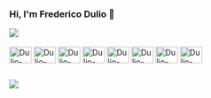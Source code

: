 ### Hi, I'm Frederico Dulio 👋

<div>
<a href="https://github.com/Frederico-Dulio">
    <picture>
    <source
        srcset="https://github-readme-stats.vercel.app/api?username=Frederico-Dulio&show_icons=true&theme=radical"
        media="(prefers-color-scheme: dark)"
    />
    <source
        srcset="https://github-readme-stats.vercel.app/api?username=Frederico-Dulio&show_icons=true"
        media="(prefers-color-scheme: light), (prefers-color-scheme: jolly)"
    />
    <img src="https://github-readme-stats.vercel.app/api?username=Frederico-Dulio&show_icons=true" />
    </picture>
</a>
</div>


<div style="display: inline_block"><br>

<img align="center" alt="Dulio-HTML" height="30" width="40" src="https://cdn.jsdelivr.net/gh/devicons/devicon/icons/html5/html5-original.svg" />
<img align="center" alt="Dulio-CSS3" height="30" width="40" src="https://cdn.jsdelivr.net/gh/devicons/devicon/icons/css3/css3-plain.svg" />
<img align="center" alt="Dulio-BootsTrap" height="30" width="40" src="https://cdn.jsdelivr.net/gh/devicons/devicon/icons/bootstrap/bootstrap-plain-wordmark.svg" />
<img align="center" alt="Dulio-JS" height="30" width="40" src="https://cdn.jsdelivr.net/gh/devicons/devicon/icons/javascript/javascript-plain.svg" />
<img align="center" alt="Dulio-React" height="30" width="40" src="https://cdn.jsdelivr.net/gh/devicons/devicon/icons/react/react-original.svg" />
<img align="center" alt="Dulio-PHP" height="30" width="40" src="https://cdn.jsdelivr.net/gh/devicons/devicon/icons/php/php-plain.svg" />
<img align="center" alt="Dulio-Laravel" height="30" width="40" src="https://cdn.jsdelivr.net/gh/devicons/devicon/icons/laravel/laravel-plain-wordmark.svg" />
<img align="center" alt="Dulio-Docker" height="30" width="40" src="https://cdn.jsdelivr.net/gh/devicons/devicon/icons/docker/docker-plain.svg" />
</div>

##
<div>

<a href="https://www.linkedin.com/in/frederico-adelino-dulio-386129209/" target="_blank"> <img src="https://img.shields.io/badge/LinkedIn-0077B5?style=for-the-badge&logo=linkedin&logoColor=white"></img></a>

</div>
